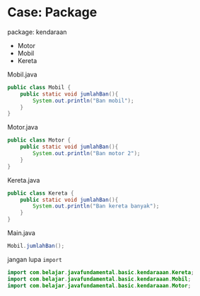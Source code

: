 # Case: Package

package: kendaraan

- Motor
- Mobil
- Kereta





Mobil.java

```java
public class Mobil {
    public static void jumlahBan(){
        System.out.println("Ban mobil");
    }
}
```

Motor.java

```java
public class Motor {
    public static void jumlahBan(){
        System.out.println("Ban motor 2");
    }
}
```

Kereta.java

```java
public class Kereta {
    public static void jumlahBan(){
        System.out.println("Ban kereta banyak");
    }
}
```



Main.java

```java
Mobil.jumlahBan();
```

jangan lupa `import`

```java
import com.belajar.javafundamental.basic.kendaraaan.Kereta;
import com.belajar.javafundamental.basic.kendaraaan.Mobil;
import com.belajar.javafundamental.basic.kendaraaan.Motor;
```

